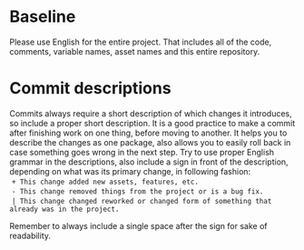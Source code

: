 # Baseline
Please use English for the entire project. That includes all of the code, comments, variable names, asset names and this entire repository.

 # Commit descriptions
Commits always require a short description of which changes it introduces, so include a proper short description. It is a good practice to make a commit after finishing work on one thing, before moving to another. It helps you to describe the changes as one package, also allows you to easily roll back in case something goes wrong in the next step. Try to use proper English grammar in the descriptions, also include a sign in front of the description, depending on what was its primary change, in following fashion:    
 `+ This change added new assets, features, etc.`     
 `- This change removed things from the project or is a bug fix.`     
 `| This change changed reworked or changed form of something that already was in the project.`

Remember to always include a single space after the sign for sake of readability.
